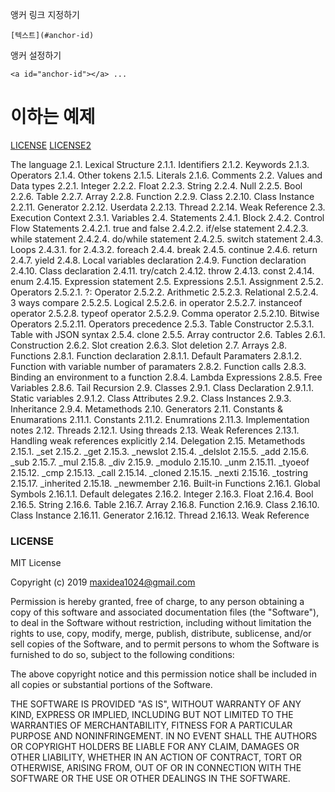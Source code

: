 앵커 링크 지정하기


```
[텍스트](#anchor-id)
```


앵커 설정하기

```
<a id="anchor-id"></a> ...
```


이하는 예제
===


[LICENSE](#license)
[LICENSE2](license2#license)

The language
2.1. Lexical Structure
2.1.1. Identifiers
2.1.2. Keywords
2.1.3. Operators
2.1.4. Other tokens
2.1.5. Literals
2.1.6. Comments
2.2. Values and Data types
2.2.1. Integer
2.2.2. Float
2.2.3. String
2.2.4. Null
2.2.5. Bool
2.2.6. Table
2.2.7. Array
2.2.8. Function
2.2.9. Class
2.2.10. Class Instance
2.2.11. Generator
2.2.12. Userdata
2.2.13. Thread
2.2.14. Weak Reference
2.3. Execution Context
2.3.1. Variables
2.4. Statements
2.4.1. Block
2.4.2. Control Flow Statements
2.4.2.1. true and false
2.4.2.2. if/else statement
2.4.2.3. while statement
2.4.2.4. do/while statement
2.4.2.5. switch statement
2.4.3. Loops
2.4.3.1. for
2.4.3.2. foreach
2.4.4. break
2.4.5. continue
2.4.6. return
2.4.7. yield
2.4.8. Local variables declaration
2.4.9. Function declaration
2.4.10. Class declaration
2.4.11. try/catch
2.4.12. throw
2.4.13. const
2.4.14. enum
2.4.15. Expression statement
2.5. Expressions
2.5.1. Assignment
2.5.2. Operators
2.5.2.1. ?: Operator
2.5.2.2. Arithmetic
2.5.2.3. Relational
2.5.2.4. 3 ways compare
2.5.2.5. Logical
2.5.2.6. in operator
2.5.2.7. instanceof operator
2.5.2.8. typeof operator
2.5.2.9. Comma operator
2.5.2.10. Bitwise Operators
2.5.2.11. Operators precedence
2.5.3. Table Constructor
2.5.3.1. Table with JSON syntax
2.5.4. clone
2.5.5. Array contructor
2.6. Tables
2.6.1. Construction
2.6.2. Slot creation
2.6.3. Slot deletion
2.7. Arrays
2.8. Functions
2.8.1. Function declaration
2.8.1.1. Default Paramaters
2.8.1.2. Function with variable number of paramaters
2.8.2. Function calls
2.8.3. Binding an environment to a function
2.8.4. Lambda Expressions
2.8.5. Free Variables
2.8.6. Tail Recursion
2.9. Classes
2.9.1. Class Declaration
2.9.1.1. Static variables
2.9.1.2. Class Attributes
2.9.2. Class Instances
2.9.3. Inheritance
2.9.4. Metamethods
2.10. Generators
2.11. Constants & Enumarations
2.11.1. Constants
2.11.2. Enumrations
2.11.3. Implementation notes
2.12. Threads
2.12.1. Using threads
2.13. Weak References
2.13.1. Handling weak references explicitly
2.14. Delegation
2.15. Metamethods
2.15.1. _set
2.15.2. _get
2.15.3. _newslot
2.15.4. _delslot
2.15.5. _add
2.15.6. _sub
2.15.7. _mul
2.15.8. _div
2.15.9. _modulo
2.15.10. _unm
2.15.11. _tyoeof
2.15.12. _cmp
2.15.13. _call
2.15.14. _cloned
2.15.15. _nexti
2.15.16. _tostring
2.15.17. _inherited
2.15.18. _newmember
2.16. Built-in Functions
2.16.1. Global Symbols
2.16.1.1. Default delegates
2.16.2. Integer
2.16.3. Float
2.16.4. Bool
2.16.5. String
2.16.6. Table
2.16.7. Array
2.16.8. Function
2.16.9. Class
2.16.10. Class Instance
2.16.11. Generator
2.16.12. Thread
2.16.13. Weak Reference

### <a id="license"></a> LICENSE

MIT License

Copyright (c) 2019 maxidea1024@gmail.com

Permission is hereby granted, free of charge, to any person obtaining a copy
of this software and associated documentation files (the "Software"), to deal
in the Software without restriction, including without limitation the rights
to use, copy, modify, merge, publish, distribute, sublicense, and/or sell
copies of the Software, and to permit persons to whom the Software is
furnished to do so, subject to the following conditions:

The above copyright notice and this permission notice shall be included in all
copies or substantial portions of the Software.

THE SOFTWARE IS PROVIDED "AS IS", WITHOUT WARRANTY OF ANY KIND, EXPRESS OR
IMPLIED, INCLUDING BUT NOT LIMITED TO THE WARRANTIES OF MERCHANTABILITY,
FITNESS FOR A PARTICULAR PURPOSE AND NONINFRINGEMENT. IN NO EVENT SHALL THE
AUTHORS OR COPYRIGHT HOLDERS BE LIABLE FOR ANY CLAIM, DAMAGES OR OTHER
LIABILITY, WHETHER IN AN ACTION OF CONTRACT, TORT OR OTHERWISE, ARISING FROM,
OUT OF OR IN CONNECTION WITH THE SOFTWARE OR THE USE OR OTHER DEALINGS IN THE
SOFTWARE.
